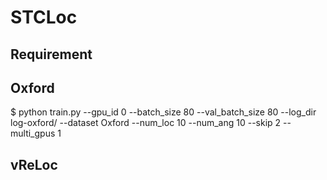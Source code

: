 # STCLoc

## Requirement 

## Oxford

$ python train.py --gpu_id 0 --batch_size 80 --val_batch_size 80 --log_dir log-oxford/ --dataset Oxford --num_loc 10 --num_ang 10 --skip 2 --multi_gpus 1

## vReLoc
